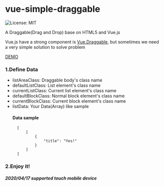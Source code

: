 vue-simple-draggable
===============

![License: MIT](https://img.shields.io/badge/License-MIT-green.svg)

A Draggable(Drag and Drop) base on HTML5 and Vue.js

Vue.js have a strong component is [Vue.Draggable](https://github.com/SortableJS/Vue.Draggable), but sometimes we need a very simple solution to solve problem

[DEMO](https://linmasahiro.github.io/vue-simple-draggable/index.html)

### 1.Define Data

+ listAreaClass: Draggable body's class name
+ defaultListClass: List element's class name
+ currentListClass: Current list element's class name
+ defaultBlockClass: Normal block element's class name
+ currentBlockClass: Current block element's class name
+ listData: Your Data(Array) like sample
    #### Data sample
        [
            [
                {
                    "title": "Yes!"
                }
            ]
        ]

### 2.Enjoy it!

##### 2020/04/17 supported touch mobile device

